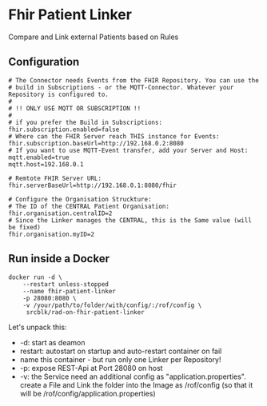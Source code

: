 # Fhir Patient Linker

Compare and Link external Patients based on Rules

## Configuration

```
# The Connector needs Events from the FHIR Repository. You can use the 
# build in Subscriptions - or the MQTT-Connector. Whatever your Repository is configured to.
#
# !! ONLY USE MQTT OR SUBSCRIPTION !!
#
# if you prefer the Build in Subscriptions:
fhir.subscription.enabled=false
# Where can the FHIR Server reach THIS instance for Events:
fhir.subscription.baseUrl=http://192.168.0.2:8080
# If you want to use MQTT-Event transfer, add your Server and Host:
mqtt.enabled=true
mqtt.host=192.168.0.1

# Remtote FHIR Server URL:
fhir.serverBaseUrl=http://192.168.0.1:8080/fhir

# Configure the Organisation Struckture:
# The ID of the CENTRAL Patient Organisation:
fhir.organisation.centralID=2
# Since the Linker manages the CENTRAL, this is the Same value (will be fixed)
fhir.organisation.myID=2
```

## Run inside a Docker

```console
docker run -d \
    --restart unless-stopped
    --name fhir-patient-linker
    -p 28080:8080 \    
    -v /your/path/to/folder/with/config/:/rof/config \
     srcblk/rad-on-fhir-patient-linker
```

Let's unpack this:
- -d: start as deamon
- restart: autostart on startup and auto-restart container on fail
- name this container - but run only one Linker per Repository!
- -p: expose REST-Api at Port 28080 on host
- -v: the Service need an additional config as "application.properties". create a
  File and Link the folder into the Image as /rof/config (so that it will be /rof/config/application.properties)